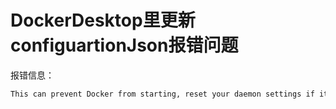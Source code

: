 # DockerDesktop里更新configuartionJson报错问题

报错信息：



```bash
This can prevent Docker from starting, reset your daemon settings if it hangs.
```


